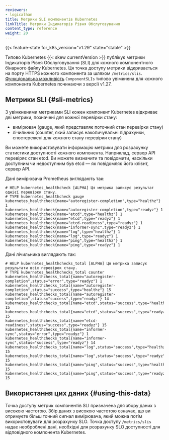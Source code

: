 ```yaml
---
reviewers:
- logicalhan
title: Метрики SLI компонентів Kubernetes
linkTitle: Метрики Індикаторів Рівня Обслуговування
content_type: reference
weight: 20
---
```


<!-- overview -->

{{< feature-state for_k8s_version="v1.29" state="stable" >}}

Типово Kubernetes {{< skew currentVersion >}} публікує метрики Індикаторів Рівня Обслуговування (SLI) для кожного компонентного бінарного файлу Kubernetes. Ця точка доступу метрики відкривається на порту HTTPS кожного компонента за шляхом `/metrics/slis`. [Функціональна можливість](/docs/reference/command-line-tools-reference/feature-gates/) `ComponentSLIs` типово увімкнена для кожного компонента Kubernetes починаючи з версії v1.27.

<!-- body -->

## Метрики SLI {#sli-metrics}

З увімкненими метриками SLI кожен компонент Kubernetes відкриває дві метрики, позначені для кожної перевірки стану:

- вимірювач (gauge, який представляє поточний стан перевірки стану)
- лічильник (counter, який записує накопичувальні підрахунки, спостережені для кожного стану перевірки стану)

Ви можете використовувати інформацію метрики для розрахунку статистики доступності кожного компонента. Наприклад, сервер API перевіряє стан etcd. Ви можете визначити та повідомити, наскільки доступним чи недоступним був etcd — як повідомляє його клієнт, сервер API.

Дані вимірювача Prometheus виглядають так:

```none
# HELP kubernetes_healthcheck [ALPHA] Ця метрика записує результат однієї перевірки стану.
# TYPE kubernetes_healthcheck gauge
kubernetes_healthcheck{name="autoregister-completion",type="healthz"} 1
kubernetes_healthcheck{name="autoregister-completion",type="readyz"} 1
kubernetes_healthcheck{name="etcd",type="healthz"} 1
kubernetes_healthcheck{name="etcd",type="readyz"} 1
kubernetes_healthcheck{name="etcd-readiness",type="readyz"} 1
kubernetes_healthcheck{name="informer-sync",type="readyz"} 1
kubernetes_healthcheck{name="log",type="healthz"} 1
kubernetes_healthcheck{name="log",type="readyz"} 1
kubernetes_healthcheck{name="ping",type="healthz"} 1
kubernetes_healthcheck{name="ping",type="readyz"} 1
```

Дані лічильника виглядають так:

```none
# HELP kubernetes_healthchecks_total [ALPHA] Ця метрика записує результати всіх перевірок стану.
# TYPE kubernetes_healthchecks_total counter
kubernetes_healthchecks_total{name="autoregister-completion",status="error",type="readyz"} 1
kubernetes_healthchecks_total{name="autoregister-completion",status="success",type="healthz"} 15
kubernetes_healthchecks_total{name="autoregister-completion",status="success",type="readyz"} 14
kubernetes_healthchecks_total{name="etcd",status="success",type="healthz"} 15
kubernetes_healthchecks_total{name="etcd",status="success",type="readyz"} 15
kubernetes_healthchecks_total{name="etcd-readiness",status="success",type="readyz"} 15
kubernetes_healthchecks_total{name="informer-sync",status="error",type="readyz"} 1
kubernetes_healthchecks_total{name="informer-sync",status="success",type="readyz"} 14
kubernetes_healthchecks_total{name="log",status="success",type="healthz"} 15
kubernetes_healthchecks_total{name="log",status="success",type="readyz"} 15
kubernetes_healthchecks_total{name="ping",status="success",type="healthz"} 15
kubernetes_healthchecks_total{name="ping",status="success",type="readyz"} 15
```

## Використання цих даних {#using-this-data}

Точка доступу метрик компонентів SLI призначена для збору даних з високою частотою. Збір даних з високою частотою означає, що ви отримуєте більш точний сигнал вимірювача, який можна потім використовувати для розрахунку SLO. Точка доступу `/metrics/slis` надає необроблені дані, необхідні для розрахунку SLO доступності для відповідного компонента Kubernetes.
